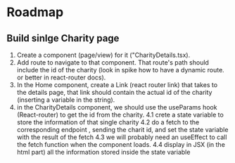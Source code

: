 # Roadmap

## Build sinlge Charity page

1. Create a component (page/view) for it ("CharityDetails.tsx).
2. Add route to navigate to that component. That route's path should include the id of the charity (look in spike how to have a dynamic route. or better in react-router docs).
3. In the Home component, create a Link (react router link) that takes to the details page, that link should contain the actual id of the charity (inserting a variable in the string).
4. in the CharityDetails component, we should use the useParams hook (React-router) to get the id from the charity.
   4.1 crete a state variable to store the information of that single charity
   4.2 do a fetch to the corresponding endpoint , sending the charit id, and set the state variable with the result of the fetch
   4.3 we will probably need an useEffect to call the fetch function when the component loads.
   4.4 display in JSX (in the html part) all the information stored inside the state variable
